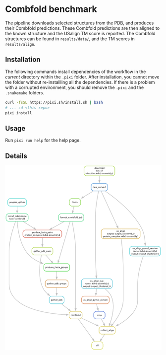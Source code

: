 # Combfold benchmark

The pipeline downloads selected structures from the PDB, and produces their
Combfold predictions. These Combfold predictions are then aligned to
the known structure and the USalign TM score is reported. The Combfold
structures can be found in `results/data/`, and the TM scores in
`results/align`.

## Installation

The following commands install dependencies of the workflow in the _current_
directory within the `.pixi` folder. After installation, you cannot move the
folder without re-installling all the dependencies. If there is a problem with a
corrupted environment, you should remove the `.pixi` and the `.snakemake`
folders.

```bash
curl -fsSL https://pixi.sh/install.sh | bash
# ... cd <this repo>
pixi install
```

## Usage

Run `pixi run help` for the help page.

## Details

![](resources/pipeline.png)
